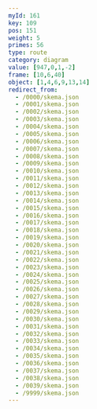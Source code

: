 ```yaml
---
myId: 161
key: 109
pos: 151
weight: 5
primes: 56
type: route
category: diagram
value: [947,0,1,-2]
frame: [10,6,40]
object: [1,4,6,9,13,14]
redirect_from:
  - /0000/skema.json
  - /0001/skema.json
  - /0002/skema.json
  - /0003/skema.json
  - /0004/skema.json
  - /0005/skema.json
  - /0006/skema.json
  - /0007/skema.json
  - /0008/skema.json
  - /0009/skema.json
  - /0010/skema.json
  - /0011/skema.json
  - /0012/skema.json
  - /0013/skema.json
  - /0014/skema.json
  - /0015/skema.json
  - /0016/skema.json
  - /0017/skema.json
  - /0018/skema.json
  - /0019/skema.json
  - /0020/skema.json
  - /0021/skema.json
  - /0022/skema.json
  - /0023/skema.json
  - /0024/skema.json
  - /0025/skema.json
  - /0026/skema.json
  - /0027/skema.json
  - /0028/skema.json
  - /0029/skema.json
  - /0030/skema.json
  - /0031/skema.json
  - /0032/skema.json
  - /0033/skema.json
  - /0034/skema.json
  - /0035/skema.json
  - /0036/skema.json
  - /0037/skema.json
  - /0038/skema.json
  - /0039/skema.json
  - /9999/skema.json
---
```

